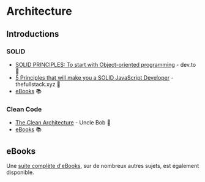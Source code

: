 # Architecture

## Introductions

### SOLID

- [SOLID PRINCIPLES: To start with Object-oriented programming](https://dev.to/ham8821/solid-principles-to-start-with-object-oriented-programming-1e49) - dev.to :page_facing_up:
- [5 Principles that will make you a SOLID JavaScript Developer](https://thefullstack.xyz/solid-javascript/) - thefullstack.xyz :page_facing_up:
- [eBooks](/eBooks/SOLID) :books:

### Clean Code

- [The Clean Architecture](https://blog.cleancoder.com/uncle-bob/2012/08/13/the-clean-architecture.html) - Uncle Bob :page_facing_up:
- [eBooks](/eBooks/Clean%20Architecture) :books:

## eBooks

Une [suite complète d'eBooks](/eBooks), sur de nombreux autres sujets, est également disponible.
